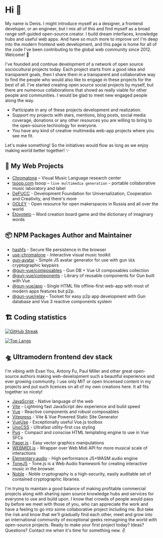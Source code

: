# Hi 👋

My name is Denis. I might introduce myself as a designer, a frontend developer, or an engineer, but I mix all of this and find myself as a broad range self-guided open-source creator. I build dream interfaces, knowledge hubs and useful web apps. And have so much more to improve on! I'm deep into the modern frontend web development, and this page is home for all of the code I've been contributing to the global web community since 2012. Welcome! 🌊

I've founded and continue development of a network of open source sociocultural projects today. Each project starts from a good idea and transparent goals, then I share them in a transparent and collaborative way to find the people who would also like to engage in these projects for the best of all. I've started creating open source social projects by myself, but there are numerous collaborations that showd as really viable for other people and communities. I would be glad to meet new engaged people along the way. 

- Participate in any of these projects development and realization.
- Support my projects with stars, mentions, blog posts, social media coverage, donations or any other resources you are willing to bring to the open-source technology for everyone.
- You have any kind of creative multimedia web-app projects where you see me fit. 
 
Let's make something! So the initiatives would flow as long as we enjoy making world better together! ✨

## 💎 My Web Projects 

- [Chromatone](https://github.com/chromatone) – Visual Music Language research center
- [tsoop.com](https://github.com/tsoop-com) tsoop – `live multimedia generation` - portable collaborative music laboratory and label
- [DeFUCC](https://github.com/DeFUCC) - Development Foundation for Universalization, Cooperation and Creativity, and there's more
- [OOLEY](https://github.com/ooley42) - Open resource for open makerspaces in Russia and all over the world
- [Etovoteto](https://github.com/etovoteto) – Word creation board game and the dictionary of imaginary words

## 📦 NPM Packages Author and Maintainer

- [hashfs](https://www.npmjs.com/package/hashfs) - Secure file persistence in the browser
- [use-chromatone](https://www.npmjs.com/package/use-chromatone) - Interactive visual music toolkit
- [gun-avatar](https://www.npmjs.com/package/gun-avatar) - Simple JS avatar generator for use with gun `SEA` cryptographic keypairs
- [@gun-vue/composables](https://www.npmjs.com/package/@gun-vue/composables) - Gun DB + Vue UI composables collection
- [@gun-vue/components](https://www.npmjs.com/package/@gun-vue/components) - Library of reusable components for Gun built with Vue
- [@gun-vue/app](https://www.npmjs.com/package/@gun-vue/app) - Single HTML file offline-first web-app with most of modern apps features but p2p. 
- [@gun-vue/relay](https://www.npmjs.com/package/@gun-vue/relay) - Toolset for easy p2p app development with Gun database and Vue 3 reactive components system

## 🏗️  Coding statistics

[![GitHub Streak](http://github-readme-streak-stats.herokuapp.com?user=davay42&theme=dark&background=000000)](https://git.io/streak-stats)

[![Top Langs](https://github-readme-stats.vercel.app/api/top-langs/?username=davay42&layout=compact&theme=vision-friendly-dark)](https://github.com/anuraghazra/github-readme-stats)

## 🛸 Ultramodern frontend dev stack

I'm vibing with Evan You, Antony Fu, Paul Miller and other great open-source authors making web-development such a beautiful experience and ever growing community. I use only MIT or open lincensed content in my projects and put such licences on all of my own creations here. It all fits together so nicely!

- [JavaScript](https://developer.mozilla.org/en-US/docs/Web/JavaScript) - Native language of the web
- [Vite](https://vitejs.dev) - Lightning fast JavaScript dev experience and build speed
- [Vue](https://vuejs.org) - Reactive components and robust composables
- [Vitepress](https://vitepress.dev/) - Vite & Vue Powered Static Site Generator
- [VueUse](https://vueuse.org) - Exceptionally useful Vue.js toolbox
- [UnoCSS](https://unocss.dev/) - Ultrafast utility-first css styling
- [Pug](https://pugjs.org) - Compact and conscise HTML templating engine to use in Vue SFCs
- [Paper.js](http://paperjs.org) - Easy vector graphics manipulations
- [WEBMIDI.js](https://webmidijs.org/) - Wrapper over Web Midi API for more musical scale of interactions
- [Elementary.audio](https://elementary.audio) - High performance JS+WASM audio engine
- [ToneJS](https://tonejs.github.io/) - Tone.js is a Web Audio framework for creating interactive music in the browser. 
- [Noble](https://paulmillr.com/noble/) - Noble cryptography is a high-security, easily auditable set of contained cryptographic libraries.

I'm trying to maintain a good balance of making profitable commercial projects along with sharing open source knowledge hubs and services for everyone to use and build upon. I know that crowds of people would pass by before we meet with those of you, who can appreciate the work and have a feeling to go into some collaborative project including me. But take the risk and know that we'll gradually find each other, meet and grow into an international community of exceptional geeks reimagining the world with open-source projects. Ready to make your first project today? Ideas? Questions? Contact me when it's time for something new. ✌️

